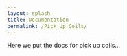 ```yaml
---
layout: splash
title: Documentation
permalink: /Pick_Up_Coils/
---
```


Here we put the docs for pick up coils...
